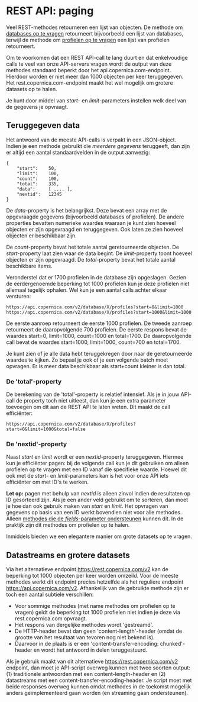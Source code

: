 # REST API: paging

Veel REST-methodes retourneren een lijst van objecten. De methode om
[databases op te vragen](rest-get-databases) retourneert bijvoorbeeld een lijst
van databases, terwijl de methode om [profielen op te vragen](rest-get-database-profiles)
een lijst van profielen retourneert.

Om te voorkomen dat een REST API-call te lang duurt en dat enkelvoudige calls 
te veel van onze API-servers vragen wordt de output van deze methodes
standaard beperkt door het api.copernica.com-endpoint. Hierdoor worden er niet meer dan 1000 
objecten per keer teruggegeven. Het rest.copernica.com-endpoint maakt het wel mogelijk om
grotere datasets op te halen.

Je kunt door middel van *start*- en *limit*-parameters instellen welk deel van
de gegevens je opvraagt.

## Teruggegeven data

Het antwoord van de meeste API-calls is verpakt in een JSON-object. Indien je
een methode gebruikt die _meerdere gegevens_ teruggeeft, dan zijn er altijd een aantal 
standaardvelden in de output aanwezig:

```
{
    "start":    50,
    "limit":    100,
    "count":    100,
    "total":    335,
    "data":     [ .... ],
    "nextid":   12345
}
```

De *data*-property is het belangrijkst. Deze bevat een array met de opgevraagde 
gegevens (bijvoorbeeld databases of profielen). De andere properties bevatten 
numerieke waardes waaraan je kunt zien hoeveel objecten er zijn opgevraagd en 
teruggegeven. Ook laten ze zien hoeveel objecten er beschikbaar zijn.

De *count*-property bevat het totale aantal geretourneerde objecten. De *start*-property 
laat zien waar de data begint. De *limit*-property toont hoeveel objecten er zijn opgevraagd. 
De *total*-property bevat het totale aantal beschikbare items.

Veronderstel dat er 1700 profielen in de database zijn opgeslagen. Gezien de eerdergenoemde
beperking tot 1000 profielen kun je deze profielen niet allemaal tegelijk ophalen.  Wel kun 
je een aantal calls achter elkaar versturen:

```
https://api.copernica.com/v2/database/X/profiles?start=0&limit=1000
https://api.copernica.com/v2/database/X/profiles?start=1000&limit=1000
```

De eerste aanroep retourneert de eerste 1000 profielen. De tweede aanroep
retourneert de daaropvolgende 700 profielen. De eerste respons bevat de waardes start=0, limit=1000, 
count=1000 en total=1700. De daaropvolgende call bevat de waardes start=1000,
limit=1000, count=700 en total=1700. 

Je kunt zien of je alle data hebt teruggekregen door naar de geretourneerde waardes te kijken.
Zo bepaal je ook of je een volgende batch moet opvragen. Er is meer data beschikbaar als start+count 
kleiner is dan total.


### De 'total'-property

De berekening van de 'total'-property is relatief intensief. Als je in jouw
API-call de property toch niet uitleest, dan kun je een extra parameter 
toevoegen om dit aan de REST API te laten weten. Dit maakt de call efficiënter:

```
https://api.copernica.com/v2/database/X/profiles?start=0&limit=1000&total=false
```

### De 'nextid'-property

Naast *start* en *limit* wordt er een *nextid*-property teruggegeven.
Hiermee kun je efficiënter pagen: bij de volgende call kun je dit
gebruiken om alleen profielen op te vragen met een ID vanaf die specifieke waarde. 
Hoewel dit ook met de *start*- en *limit*-parameters kan is het
voor onze API iets efficiënter om met ID's te werken.

**Let op:** pagen met behulp van *nextid* is alleen zinvol indien de resultaten
op ID gesorteerd zijn. Als je een ander veld gebruikt om te sorteren, dan
moet je hoe dan ook gebruik maken van *start* en *limit*. Het
opvragen van gegevens op basis van een ID werkt bovendien niet voor 
alle methodes. Alleen [methodes die de _fields_-parameter ondersteunen](./rest-fields-parameter.md)
kunnen dit. In de praktijk zijn dit methodes om profielen op te halen.

Inmiddels bieden we een elegantere manier om grote datasets op te vragen.

## Datastreams en grotere datasets

Via het alternatieve endpoint https://rest.copernica.com/v2 kan de beperking tot 
1000 objecten per keer worden omzeild. Voor de meeste methodes werkt dit endpoint
precies hetzelfde als het reguliere endpoint https://api.copernica.com/v2. Afhankelijk 
van de gebruikte methode zijn er toch een aantal subtiele verschillen:

* Voor sommige methodes (met name methodes om profielen op te vragen) geldt de beperking tot 1000 profielen niet indien je deze via rest.copernica.com opvraagt.
* Het respons van dergelijke methodes wordt 'gestreamd'.
* De HTTP-header bevat dan geen 'content-length'-header (omdat de grootte van het resultaat van tevoren nog niet bekend is).
* Daarvoor in de plaats is er een 'content-transfer-encoding: chunked'-header en wordt het antwoord in delen teruggestuurd.

Als je gebruik maakt van dit alternatieve https://rest.copernica.com/v2 endpoint,
dan moet je API-script overweg kunnen met twee soorten output: (1) traditionele antwoorden
met een content-length-header en (2) datastreams met een content-transfer-encoding-header. 
Je script moet met beide responses overweg kunnen omdat methodes in de
toekomst mogelijk anders geïmplementeerd gaan worden (en streaming gaan ondersteunen).

